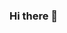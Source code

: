 ### Hi there 👋

<!--
**luciojnr/Luciojnr** is a ✨ _special_ ✨ repository because its `README.md` (this file) appears on your GitHub profile.

Here are some ideas to get you started:

- 🔭 I am currently working on... Information Systems Intern-Outystems Systems Analyst
- 🌱 I am currently learning... Development of information systems and systems.
- 👯 I'm looking to collaborate on... Projects in outsystem
- 🤔 I'm looking for help with... Systems development
- 💬 Ask me about... Life
- 📫 How to reach me: ... luciojunior01@gmail.com
- 😄 Pronouns: ... He, Lúcio Júnior
- ⚡ Curiosity: ... Several 
-->
